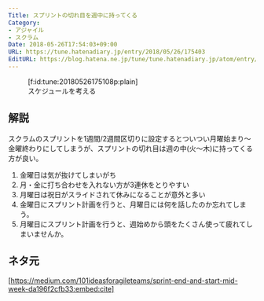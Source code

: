 ```yaml
---
Title: スプリントの切れ目を週中に持ってくる
Category:
- アジャイル
- スクラム
Date: 2018-05-26T17:54:03+09:00
URL: https://tune.hatenadiary.jp/entry/2018/05/26/175403
EditURL: https://blog.hatena.ne.jp/tune/tune.hatenadiary.jp/atom/entry/17391345971648149826
---
```


<figure class="figure-image figure-image-fotolife" title="スケジュールを考える">[f:id:tune:20180526175108p:plain]<figcaption>スケジュールを考える</figcaption></figure>

## 解説

スクラムのスプリントを1週間/2週間区切りに設定するとついつい月曜始まり〜金曜終わりにしてしまうが、スプリントの切れ目は週の中(火〜木)に持ってくる方が良い。

1. 金曜日は気が抜けてしまいがち
2.  月・金に打ち合わせを入れない方が3連休をとりやすい
3. 月曜日は祝日がスライドされて休みになることが意外と多い
4. 金曜日にスプリント計画を行うと、月曜日には何を話したのか忘れてしまう。
5. 月曜日にスプリント計画を行うと、週始めから頭をたくさん使って疲れてしまいませんか。

## ネタ元

[https://medium.com/101ideasforagileteams/sprint-end-and-start-mid-week-da196f2cfb33:embed:cite]

